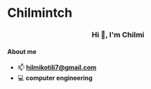 # Chilmintch
<h3 align="center">Hi 👋, I'm Chilmi </h3>

<h4 align="left">About me</h4>

- 📫 **hilmikotili7@gmail.com**
- 💻  **computer engineering**

